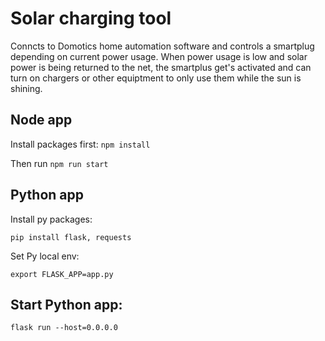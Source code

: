 # Solar charging tool
Conncts to Domotics home automation software and controls a smartplug depending on current power usage.
When power usage is low and solar power is being returned to the net, the smartplus get's activated and can turn on chargers or other equiptment to only use them while the sun is shining.

## Node app
Install packages first:
`npm install`

Then run
`npm run start`


## Python app
Install py packages:

`pip install flask, requests`

Set Py local env:

`export FLASK_APP=app.py`

## Start Python app:
`flask run --host=0.0.0.0`
